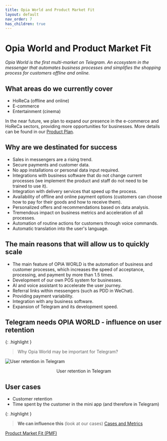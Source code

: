 ```yaml
---
title: Opia World and Product Market Fit
layout: default
nav_order: 7
has_children: true
---
```


# Opia World and Product Market Fit

_Opia World is the first multi-market on Telegram. An ecosystem in the messenger that automates business processes and simplifies the shopping process for customers offline and online._

## What areas do we currently cover

- HoReCa (offline and online)
- E-commerce
- Entertainment (cinema)

In the near future, we plan to expand our presence in the e-commerce and HoReCa sectors, providing more opportunities for businesses. More details can be found in our [Product Plan](https://opia-world.github.io/en/docs/product_plan.html).

## Why are we destinated for success

- Sales in messengers are a rising trend.
- Secure payments and customer data.
- No app installations or personal data input required.
- Integrations with business software that do not change current processes (we implement the product and staff do not need to be trained to use it).
- Integration with delivery services that speed up the process.
- Availability of offline and online payment options (customers can choose how to pay for their goods and how to receive them).
- Personalized offers and recommendations based on data analysis.
- Tremendous impact on business metrics and acceleration of all processes.
- Automation of routine actions for customers through voice commands.
- Automatic translation into the user's language.

## The main reasons that will allow us to quickly scale

- The main feature of OPIA WORLD is the automation of business and customer processes, which increases the speed of acceptance, processing, and payment by more than 1.5 times.
- Development of our own POS system for businesses.
- AI and voice assistant to accelerate the user journey.
- Referral links within messengers (such as PDD in WeChat).
- Providing payment variability.
- Integration with any business software.
- Expansion of Telegram and its development speed.

## Telegram needs OPIA WORLD - influence on user retention

{: .highlight }
> Why Opia World may be important for Telegram?

![User retention in Telegram](/en/assets/images/user_retention_in_telegram.png "User retention in Telegram")
<p style="text-align:center">User retention in Telegram</p>

## User cases
- Customer retention
- Time spent by the customer in the mini app (and therefore in Telegram)

{: .highlight }
> **We can influence this** (look at our cases)
> [Cases and Metrics](https://opia-world.github.io/en/docs/cases_and_metrics/cases_and_metrics.html)

[Product Market Fit (PMF)](https://opia-world.github.io/en/docs/opia_world_and_product_market_fit/product_market_fit.html)